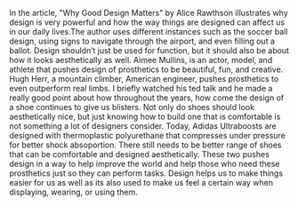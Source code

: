 In the article, "Why Good Design Matters" by Alice Rawthson illustrates why design is very powerful and how the way things are designed can affect us in our daily lives.The author uses different instances such as the soccer ball design, using signs to navigate through the airport, and even filling out a ballot.  Design shouldn’t just be used for function, but it should also be about how it looks aesthetically as well. Aimee Mullins, is an actor, model, and athlete that pushes design of prosthetics to be beautiful, fun, and creative. Hugh Herr, a mountain climber, American engineer, pushes prosthetics to even outperform real limbs. I briefly watched his ted talk and he made a really good point about how throughout the years, how come the design of a shoe continues to give us blisters. Not only do shoes should look aesthetically nice, but just knowing how to build one that is comfortable is not something a lot of designers consider. Today, Adidas Ultraboosts are designed with thermoplastic polyurethane that compresses under pressure for better shock absoportion. There still needs to be better range of shoes that can be comfortable and designed aesthetically. These two pushes design in a way to help improve the world and help those who need these prosthetics just so they can perform tasks. Design helps us to make things easier for us as well as its also used to make us feel a certain way when displaying, wearing, or using them.
